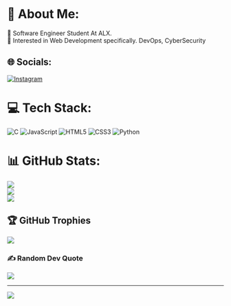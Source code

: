 # 💫 About Me:
🔭 Software Engineer Student At ALX.<br>🌱 Interested in Web Development  specifically. DevOps, CyberSecurity<br>


## 🌐 Socials:
[![Instagram](https://img.shields.io/badge/Instagram-%23E4405F.svg?logo=Instagram&logoColor=white)](https://instagram.com/walid.latif) 

# 💻 Tech Stack:
![C](https://img.shields.io/badge/c-%2300599C.svg?style=flat&logo=c&logoColor=white) ![JavaScript](https://img.shields.io/badge/javascript-%23323330.svg?style=flat&logo=javascript&logoColor=%23F7DF1E) ![HTML5](https://img.shields.io/badge/html5-%23E34F26.svg?style=flat&logo=html5&logoColor=white) ![CSS3](https://img.shields.io/badge/css3-%231572B6.svg?style=flat&logo=css3&logoColor=white) ![Python](https://img.shields.io/badge/python-3670A0?style=flat&logo=python&logoColor=ffdd54)
# 📊 GitHub Stats:
![](https://github-readme-stats.vercel.app/api?username=walidlatif&theme=default&hide_border=false&include_all_commits=true&count_private=true)<br/>
![](https://github-readme-streak-stats.herokuapp.com/?user=walidlatif&theme=default&hide_border=false)<br/>
![](https://github-readme-stats.vercel.app/api/top-langs/?username=walidlatif&theme=default&hide_border=false&include_all_commits=true&count_private=true&layout=compact)

## 🏆 GitHub Trophies
![](https://github-profile-trophy.vercel.app/?username=walidlatif&theme=chalk&no-frame=false&no-bg=true&margin-w=4)

### ✍️ Random Dev Quote
![](https://quotes-github-readme.vercel.app/api?type=horizontal&theme=light)

---
[![](https://visitcount.itsvg.in/api?id=walidlatif&icon=1&color=12)](https://visitcount.itsvg.in)

<!-- Proudly created with GPRM ( https://gprm.itsvg.in ) -->
